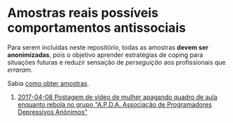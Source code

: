 # Amostras reais possíveis comportamentos antissociais
Para serem incluídas neste repositório, todas as amostras **devem ser
anonimizadas**, pois o objetivo aprender estratégias de coping para situações
futuras e reduzir sensação de _perseguição_ aos profissionais que _erraram_.

Sabia [como obter amostras](como-obter-amostras.md).

1. [2017-04-08 Postagem de vídeo de mulher apagando quadro de aula enquanto rebola no grupo "A.P.D.A. Associação de Programadores Depressivos Anônimos"](1/index.md)